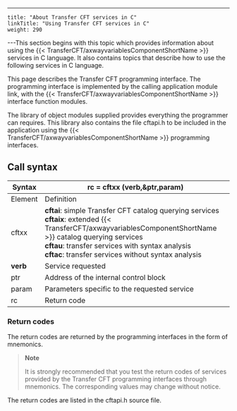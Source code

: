 ---
    title: "About Transfer CFT services in C"
    linkTitle: "Using Transfer CFT services in C"
    weight: 290
---This section begins with this topic which provides information about using
the {{< TransferCFT/axwayvariablesComponentShortName  >}} services in C language. It also contains topics
that describe how to use the following services in
C language.

This page describes the Transfer
CFT programming interface. The programming interface is implemented by
the calling application module link, with the {{< TransferCFT/axwayvariablesComponentShortName  >}} interface function
modules.

The library of object modules supplied provides everything the programmer
can requires. This library also contains the file cftapi.h
to be included in the application using the {{< TransferCFT/axwayvariablesComponentShortName  >}} programming interfaces.

<span id="Call_Syntax"></span>

## Call syntax


| ****Syntax**** | rc = cftxx (verb,&amp;ptr,param) |
| --- | --- |
| Element | Definition |
| cftxx | ****cftai****: simple Transfer CFT catalog querying services<br/> ****cftaix****: extended {{< TransferCFT/axwayvariablesComponentShortName  >}} catalog querying services<br/> ****cftau****: transfer services with syntax analysis<br/> ****cftac****: transfer services without syntax analysis |
| **verb** | Service requested |
| ptr | Address of the internal control block |
| param | Parameters specific to the requested service |
| rc | Return code |


### Return codes

The return codes are returned by the programming interfaces in the form
of mnemonics.

> **Note**
>
> It is strongly recommended that you test the return codes of services
> provided by the Transfer CFT programming interfaces through mnemonics.
> The corresponding values may change without notice.

The return codes are listed in the cftapi.h source file.
